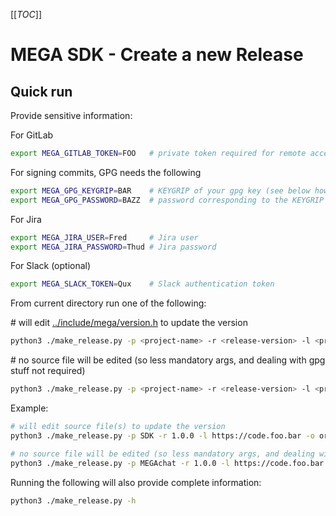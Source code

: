 [[_TOC_]]

# MEGA SDK - Create a new Release


## Quick run

Provide sensitive information:

For GitLab
```sh
export MEGA_GITLAB_TOKEN=FOO   # private token required for remote access; always required
```
For signing commits, GPG needs the following
```sh
export MEGA_GPG_KEYGRIP=BAR    # KEYGRIP of your gpg key (see below how to find it); required only when a source file will be edited
export MEGA_GPG_PASSWORD=BAZZ  # password corresponding to the KEYGRIP (the one used to sign any commit); required only when a source file will be edited
```
For Jira
```sh
export MEGA_JIRA_USER=Fred     # Jira user
export MEGA_JIRA_PASSWORD=Thud # Jira password
```
For Slack (optional)
```sh
export MEGA_SLACK_TOKEN=Qux    # Slack authentication token
```

From current directory run one of the following:

\# will edit [../include/mega/version.h](../include/mega/version.h) to update the version
```sh
python3 ./make_release.py -p <project-name> -r <release-version> -l <private-git-host-url> -o <private-git-remote-name> -u <private-git-remote-url> -d <private-git-develop-branch> -m <public-git-target-branch> -j <project-management-url> -t <target-apps> -c <chat-channel> -q <rc-number>
```

\# no source file will be edited (so less mandatory args, and dealing with gpg stuff not required)
```sh
python3 ./make_release.py -p <project-name> -r <release-version> -l <private-git-host-url> -n -d <private-git-develop-branch> -m <public-git-target-branch> -j <project-management-url> -t <target-apps> -c <chat-channel> -q <rc-number>
```

Example:

```sh
# will edit source file(s) to update the version
python3 ./make_release.py -p SDK -r 1.0.0 -l https://code.foo.bar -o origin -u https://foo.bar/sdk/sdk.git -d develop -m master -j https://jira.foo.bar -t "Android 1.0.1 / iOS 1.2 / MEGAsync 9.9.9" -c sdk_devs_only -q 1

# no source file will be edited (so less mandatory args, and dealing with gpg stuff not required)
python3 ./make_release.py -p MEGAchat -r 1.0.0 -l https://code.foo.bar -n -d develop -m master -j https://jira.foo.bar -t "Android 1.0.1 / iOS 1.2 / MEGAsync 9.9.9" -c sdk_devs_only -q 1
```

Running the following will also provide complete information:
```sh
python3 ./make_release.py -h
```
